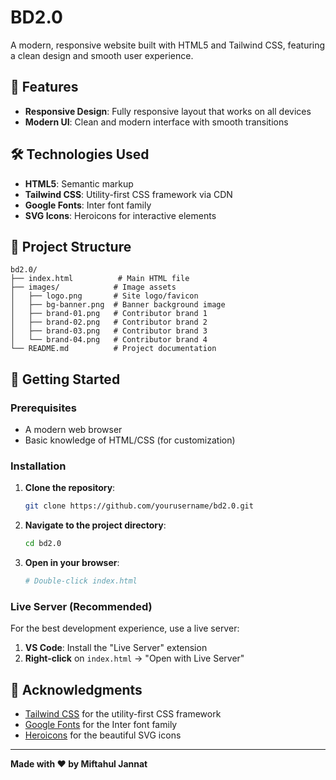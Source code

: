 # BD2.0

A modern, responsive website built with HTML5 and Tailwind CSS, featuring a clean design and smooth user experience.

## 🚀 Features

- **Responsive Design**: Fully responsive layout that works on all devices
- **Modern UI**: Clean and modern interface with smooth transitions

## 🛠️ Technologies Used

- **HTML5**: Semantic markup
- **Tailwind CSS**: Utility-first CSS framework via CDN
- **Google Fonts**: Inter font family
- **SVG Icons**: Heroicons for interactive elements

## 📁 Project Structure

```
bd2.0/
├── index.html          # Main HTML file
├── images/            # Image assets
│   ├── logo.png       # Site logo/favicon
│   ├── bg-banner.png  # Banner background image
│   ├── brand-01.png   # Contributor brand 1
│   ├── brand-02.png   # Contributor brand 2
│   ├── brand-03.png   # Contributor brand 3
│   └── brand-04.png   # Contributor brand 4
└── README.md          # Project documentation
```

## 🚀 Getting Started

### Prerequisites

- A modern web browser
- Basic knowledge of HTML/CSS (for customization)

### Installation

1. **Clone the repository**:
   ```bash
   git clone https://github.com/yourusername/bd2.0.git
   ```

2. **Navigate to the project directory**:
   ```bash
   cd bd2.0
   ```

3. **Open in your browser**:
   ```bash
   # Double-click index.html
   ```

### Live Server (Recommended)

For the best development experience, use a live server:

1. **VS Code**: Install the "Live Server" extension
2. **Right-click** on `index.html` → "Open with Live Server"

## 🙏 Acknowledgments

- [Tailwind CSS](https://tailwindcss.com/) for the utility-first CSS framework
- [Google Fonts](https://fonts.google.com/) for the Inter font family
- [Heroicons](https://heroicons.com/) for the beautiful SVG icons

---

**Made with ❤️ by Miftahul Jannat**